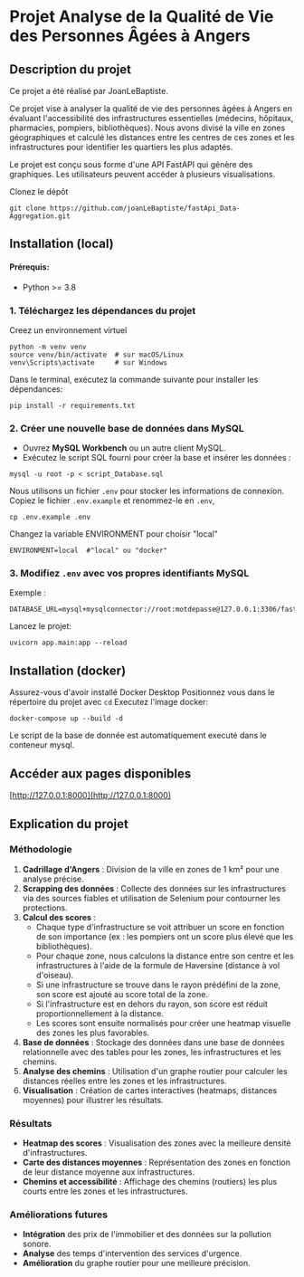# Projet Analyse de la Qualité de Vie des Personnes Âgées à Angers

## Description du projet
Ce projet a été réalisé par JoanLeBaptiste. 

Ce projet vise à analyser la qualité de vie des personnes âgées à Angers en évaluant l'accessibilité des infrastructures essentielles (médecins, hôpitaux, pharmacies, pompiers, bibliothèques). 
Nous avons divisé la ville en zones géographiques et calculé les distances entre les centres de ces zones et les infrastructures pour identifier les quartiers les plus adaptés.

Le projet est conçu sous forme d'une API FastAPI qui génère des graphiques. Les utilisateurs peuvent accéder à plusieurs visualisations.

Clonez le dépôt
```
git clone https://github.com/joanLeBaptiste/fastApi_Data-Aggregation.git
```

## Installation (local)


#### Prérequis:
- Python >= 3.8

### 1. Téléchargez les dépendances du projet

Creez un environnement virtuel
```
python -m venv venv
source venv/bin/activate  # sur macOS/Linux
venv\Scripts\activate     # sur Windows
```
Dans le terminal, exécutez la commande suivante pour installer les dépendances:

```
pip install -r requirements.txt
```
### 2. **Créer une nouvelle base de données dans MySQL**  
   - Ouvrez **MySQL Workbench** ou un autre client MySQL.
   - Exécutez le script SQL fourni pour créer la base et insérer les données :
```
mysql -u root -p < script_Database.sql
```
Nous utilisons un fichier `.env` pour stocker les informations de connexion.
Copiez le fichier `.env.example` et renommez-le en `.env`, 
```
cp .env.example .env
```
Changez la variable ENVIRONMENT pour choisir "local"
```
ENVIRONMENT=local  #"local" ou "docker"
```
### 3. **Modifiez `.env` avec vos propres identifiants MySQL**  
   Exemple :
```
DATABASE_URL=mysql+mysqlconnector://root:motdepasse@127.0.0.1:3306/fastapi_project
```
Lancez le projet:
```
uvicorn app.main:app --reload
```

## Installation (docker)
Assurez-vous d'avoir installé Docker Desktop
Positionnez vous dans le répertoire du projet avec ```cd``` 
Executez l'image docker:
```
docker-compose up --build -d
```
Le script de la base de donnée est automatiquement executé dans le conteneur mysql.

## Accéder aux pages disponibles

   [http://127.0.0.1:8000](http://127.0.0.1:8000)


## Explication du projet

### Méthodologie

1. **Cadrillage d'Angers** : Division de la ville en zones de 1 km² pour une analyse précise.
2. **Scrapping des données** : Collecte des données sur les infrastructures via des sources fiables et utilisation de Selenium pour contourner les protections.
3. **Calcul des scores** :  
   - Chaque type d'infrastructure se voit attribuer un score en fonction de son importance (ex : les pompiers ont un score plus élevé que les bibliothèques).  
   - Pour chaque zone, nous calculons la distance entre son centre et les infrastructures à l'aide de la formule de Haversine (distance à vol d'oiseau).  
   - Si une infrastructure se trouve dans le rayon prédéfini de la zone, son score est ajouté au score total de la zone.  
   - Si l'infrastructure est en dehors du rayon, son score est réduit proportionnellement à la distance.  
   - Les scores sont ensuite normalisés pour créer une heatmap visuelle des zones les plus favorables.
4. **Base de données** : Stockage des données dans une base de données relationnelle avec des tables pour les zones, les infrastructures et les chemins.
5. **Analyse des chemins** : Utilisation d'un graphe routier pour calculer les distances réelles entre les zones et les infrastructures.
6. **Visualisation** : Création de cartes interactives (heatmaps, distances moyennes) pour illustrer les résultats.

### Résultats

- **Heatmap des scores** : Visualisation des zones avec la meilleure densité d'infrastructures.
- **Carte des distances moyennes** : Représentation des zones en fonction de leur distance moyenne aux infrastructures.
- **Chemins et accessibilité** : Affichage des chemins (routiers) les plus courts entre les zones et les infrastructures.

### Améliorations futures
- **Intégration** des prix de l'immobilier et des données sur la pollution sonore.
- **Analyse** des temps d'intervention des services d'urgence.
- **Amélioration** du graphe routier pour une meilleure précision.




